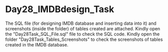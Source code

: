 # Day28_IMDBdesign_Task
The SQL file (for designing IMDB database and inserting data into it) and screenshots (inside the folder) of tables created are attached.
Kindly open the "Day28Task_SQL_File.sql" file to check the SQL code. 
Kindly open the folder "Day28Task_Tables_Screenshots" to check the screenshots of tables created in the IMDB database.
